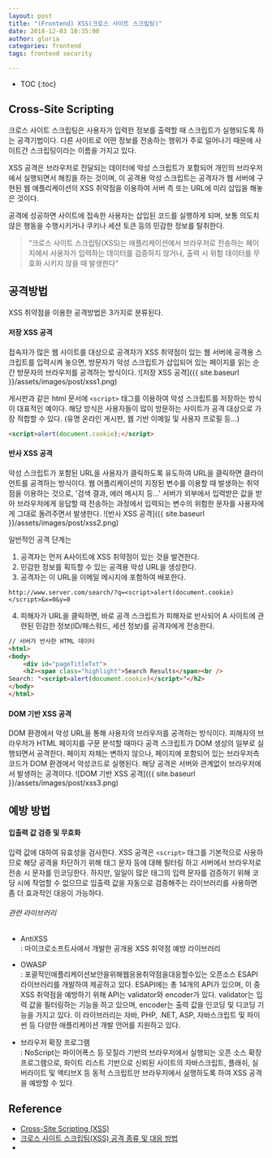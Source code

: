 ```yaml
---
layout: post
title: "(Frontend) XSS(크로스 사이트 스크립팅)"
date: 2018-12-03 10:35:00
author: gloria
categories: frontend
tags: frontend security

---
```


* TOC
{:toc}

## Cross-Site Scripting
크로스 사이트 스크립팅은 사용자가 입력한 정보를 출력할 때 스크립트가 실행되도록 하는 공격기법이다. 다른 사이트로 어떤 정보를 전송하는 행위가 주로 일어나기 때문에 사이트간 스크립팅이라는 이름을 가지고 있다.   

XSS 공격은 브라우저로 전달되는 데이터에 악성 스크립트가 포함되어 개인의 브라우저에서 실행되면서 해킹을 하는 것이며, 이 공격용 악성 스크립트는 공격자가 웹 서버에 구현된 웹 애플리케이션의 XSS 취약점을 이용하여 서버 측 또는 URL에 미리 삽입을 해놓은 것이다.

공격에 성공하면 사이트에 접속한 사용자는 삽입된 코드를 실행하게 되며, 보통 의도치 않은 행동을 수행시키거나 쿠키나 세션 토큰 등의 민감한 정보를 탈취한다.

> “크로스 사이트 스크립팅(XSS)는 애플리케이션에서 브라우저로 전송하는 페이지에서 사용자가 입력하는 데이터를 검증하지 않거나, 출력 시 위험 데이터를 무효화 시키지 않을 때 발생한다”

## 공격방법
XSS 취약점을 이용한 공격방법은 3가지로 분류된다.

#### 저장 XSS 공격
접속자가 많은 웹 사이트를 대상으로 공격자가 XSS 취약점이 있는 웹 서버에 공격용 스크립트를 입력시켜 놓으면, 방문자가 악성 스크립트가 삽입되어 있는 페이지를 읽는 순간 방문자의 브라우저를 공격하는 방식이다.
![저장 XSS 공격]({{ site.baseurl }}/assets/images/post/xss1.png)

게시판과 같은 html 문서에 `<script>` 태그를 이용하여 악성 스크립트를 저장하는 방식이 대표적인 예이다. 해당 방식은 사용자들이 많이 방문하는 사이트가 공격 대상으로 가장 적합할 수 있다. (유명 온라인 게시판, 웹 기반 이메일 및 사용자 프로필 등...) 
```html
<script>alert(document.cookie);</script>
```

#### 반사 XSS 공격
악성 스크립트가 포함된 URL을 사용자가 클릭하도록 유도하여 URL을 클릭하면 클라이언트를 공격하는 방식이다. 
웹 어플리케이션의 지정된 변수를 이용할 때 발생하는 취약점을 이용하는 것으로, '검색 결과, 에러 메시지 등...' 서버가 외부에서 입력받은 값을 받아 브라우저에게 응답할 때 전송하는 과정에서 입력되는 변수의 위험한 문자를 사용자에게 그대로 돌려주면서 발생한다.
![반사 XSS 공격]({{ site.baseurl }}/assets/images/post/xss2.png)

일반적인 공격 단계는 
1. 공격자는 먼저 A사이트에 XSS 취약점이 있는 것을 발견한다.
2. 민감한 정보를 획득할 수 있는 공격용 악성 URL을 생성한다.
3. 공격자는 이 URL을 이메일 메시지에 포함하여 배포한다.
```
http://www.server.com/search/?q=<script>alert(document.cookie)</script>&x=0&y=0
```

4. 피해자가 URL을 클릭하면, 바로 공격 스크립트가 피해자로 반사되어 A 사이트에 관련된
민감한 정보(ID/패스워드, 세션 정보)를 공격자에게 전송한다.
```html
// 서버가 반사한 HTML 데이터
<html>
<body>
	<div id="pageTitleTxt">
	<h2><span class="highlight">Search Results</span><br />
Search: "<script>alert(document.cookie)</script>"</h2>
</body>
</html>
```

#### DOM 기반 XSS 공격
DOM 환경에서 악성 URL을 통해 사용자의 브라우저를 공격하는 방식이다.
피해자의 브라우저가 HTML 페이지를 구문 분석할 때마다 공격 스크립트가 DOM 생성의 일부로 실행되면서 공격한다. 페이지 자체는 변하지 않으나, 페이지에 포함되어 있는 브라우저측 코드가 DOM 환경에서 악성코드로 실행된다.
해당 공격은 서버와 관계없이 브라우저에서 발생하는 공격이다. 
![DOM 기반 XSS 공격]({{ site.baseurl }}/assets/images/post/xss3.png)

## 예방 방법
#### 입출력 값 검증 및 무효화
입력 값에 대하여 유효성을 검사한다. XSS 공격은 `<script>` 태그를 기본적으로 사용하므로 해당 공격을 차단하기 위해 태그 문자 등에 대해 필터링 하고 서버에서 브라우저로 전송 시 문자를 인코딩한다. 
하지만, 일일이 많은 태그의 입력 문자를 검증하기 위해 코딩 시에 작업할 수 없으므로 입출력 값을 자동으로 검증해주는 라이브러리를 사용하면 좀 더 효과적인 대응이 가능하다.

###### 관련 라이브러리
- AntiXSS      
:  마이크로소프트사에서 개발한 공개용 XSS 취약점 예방 라이브러리

- OWASP       
: 포괄적인애플리케이션보안을위해웹응용취약점을대응할수있는 오픈소스 ESAPI 라이브러리를 개발하여 제공하고 있다. ESAPI에는 총 14개의 API가 있으며, 이 중 XSS 취약점을 예방하기 위해 API는 validator와 encoder가 있다. validator는 입력 값을 필터링하는 기능을 하고 있으며, encoder는 출력 값을 인코딩 및 디코딩 기능을 가지고 있다.
이 라이브러리는 자바, PHP, .NET, ASP, 자바스크립트 및 파이썬 등 다양한 애플리케이션 개발 언어를 지원하고 있다.

- 브라우저 확장 프로그램     
: NoScript는 파이어폭스 등 모질라 기반의 브라우저에서 실행되는 오픈 소스 확장 프로그램으로, 화이트 리스트 기반으로 신뢰된 사이트의 자바스크립트, 플래쉬, 실버라이트 및 액티브X 등 동적 스크립트만 브라우저에서 실행하도록 하여 XSS 공격을 예방할 수 있다.

## Reference
- [Cross-Site Scripting (XSS)](https://opentutorials.org/course/692/3961)
- [크로스 사이트 스크립팅(XSS) 공격 종류 및 대응 방법](http://www.kisa.or.kr/uploadfile/201312/201312161355109566.pdf)
- [](http://unabated.tistory.com/entry/XSS-%EA%B3%B5%EA%B2%A9-%EA%B8%B0%EB%B2%95)